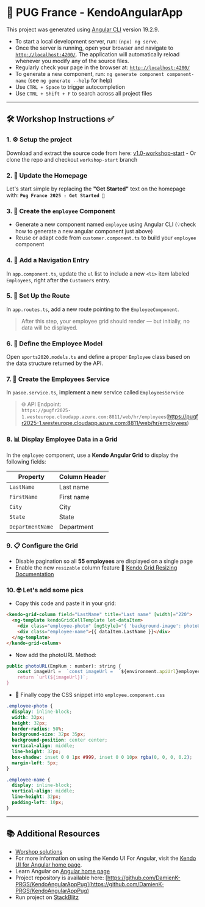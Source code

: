 # 🚀 PUG France - KendoAngularApp

This project was generated using [Angular CLI](https://github.com/angular/angular-cli) version 19.2.9.


- To start a local development server, run: `(npx) ng serve`.
- Once the server is running, open your browser and navigate to [`http://localhost:4200/`](http://localhost:4200/). The application will automatically reload whenever you modify any of the source files.
- Regularly check your page in the browser at: [`http://localhost:4200/`](http://localhost:4200/)
- To generate a new component, run: `ng generate component component-name` (see `ng generate --help` for help)
- Use `CTRL + Space` to trigger autocompletion
- Use `CTRL + Shift + F` to search across all project files

---

## 🛠️ Workshop Instructions ✅

### 1. ⚙️ Setup the project
Download and extract the source code from here: [v1.0-workshop-start](https://github.com/DamienK-PRGS/KendoAngularAppPug/releases/tag/v1.0-workshop-start) - Or clone the repo and checkout `workshop-start` branch

### 2. 🚀 Update the Homepage
Let's start simple by replacing the **"Get Started"** text on the homepage with:  **`Pug France 2025 : Get Started 🚀`**

### 3. 🧩 Create the `employee` Component
- Generate a new component named `employee` using Angular CLI (💡check how to generate a new angular component just above)
- Reuse or adapt code from `customer.component.ts` to build your `employee` component

### 4. 📄 Add a Navigation Entry
In `app.component.ts`, update the `ul` list to include a new `<li>` item labeled `Employees`, right after the `Customers` entry.

### 5. 🧭 Set Up the Route
In `app.routes.ts`, add a new route pointing to the `EmployeeComponent`.  
> After this step, your employee grid should render — but initially, no data will be displayed.

### 6. 🧬 Define the Employee Model
Open `sports2020.models.ts` and define a proper `Employee` class based on the data structure returned by the API.

### 7. 🔧 Create the Employees Service
In `pasoe.service.ts`, implement a new service called `EmployeesService`  
> 🌐 API Endpoint:  
> `https://pugfr2025-1.westeurope.cloudapp.azure.com:8811/web/hr/employees`(https://pugfr2025-1.westeurope.cloudapp.azure.com:8811/web/hr/employees)

### 8. 📊 Display Employee Data in a Grid
In the `employee` component, use a **Kendo Angular Grid** to display the following fields:

| Property         | Column Header   |
|------------------|-----------------|
| `LastName`       | Last name       |
| `FirstName`      | First name      |
| `City`           | City            |
| `State`          | State           |
| `DepartmentName` | Department      |

### 9. 📋 Configure the Grid
- Disable pagination so all **55 employees** are displayed on a single page
- Enable the new `resizable` column feature 🔗 [Kendo Grid Resizing Documentation](https://www.telerik.com/kendo-angular-ui/components/grid/resizing-the-grid)

### 10. 🤓 Let's add some pics
- Copy this code and paste it in your grid:
```html
<kendo-grid-column field="LastName" title="Last name" [width]="220">
  <ng-template kendoGridCellTemplate let-dataItem>
    <div class="employee-photo" [ngStyle]="{ 'background-image': photoURL(dataItem.EmpNum) }"></div>
    <div class="employee-name">{{ dataItem.LastName }}</div>
  </ng-template>
</kendo-grid-column>
```       
- Now add the photoURL Method: 
```javascript
public photoURL(EmpNum : number): string {
    const imageUrl =  `const imageUrl =  `${environment.apiUrl}employees/${EmpNum}/profilepic`;`;
    return `url(${imageUrl})`;
}
```    
- 🎨 Finally copy the CSS snippet into `employee.component.css`

```css
.employee-photo {
  display: inline-block;
  width: 32px;
  height: 32px;
  border-radius: 50%;
  background-size: 32px 35px;
  background-position: center center;
  vertical-align: middle;
  line-height: 32px;
  box-shadow: inset 0 0 1px #999, inset 0 0 10px rgba(0, 0, 0, 0.2);
  margin-left: 5px;
}

.employee-name {
  display: inline-block;
  vertical-align: middle;
  line-height: 32px;
  padding-left: 10px;
}
```

---
  


 

## 📚 Additional Resources
- [Worshop solutions](https://github.com/DamienK-PRGS/KendoAngularAppPug/releases/tag/v1.0-workshop-end)
- For more information on using the Kendo UI For Angular, visit the [Kendo UI for Angular home page](https://www.telerik.com/kendo-angular-ui).
- Learn Angular on [Angular home page](https://angular.dev/)
- Project repository is available here: [https://github.com/DamienK-PRGS/KendoAngularAppPug](https://github.com/DamienK-PRGS/KendoAngularAppPug)
- Run project on [StackBlitz](https://stackblitz.com/github/DamienK-PRGS/KendoAngularAppPug)



